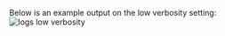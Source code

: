 Below is an example output on the low verbosity setting:  
![logs low verbosity](https://github.com/user-attachments/assets/75ca27e8-b413-46f8-a6ed-8a167f13ea4b)

